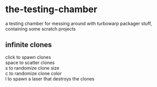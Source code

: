 # the-testing-chamber
a testing chamber for messing around with turbowarp packager stuff, containing some scratch projects
## infinite clones
click to spawn clones  
space to scatter clones  
s to randomize clone size  
c to randomize clone color  
l to spawn a laser that destroys the clones  
